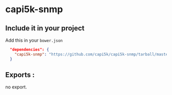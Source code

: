 capi5k-snmp
================

## Include it in your project

Add this in your ```bower.json```

```json
  "dependencies": {
    "capi5k-snmp": "https://github.com/capi5k/capi5k-snmp/tarball/master" 
  }
```

## Exports : 

no export.


